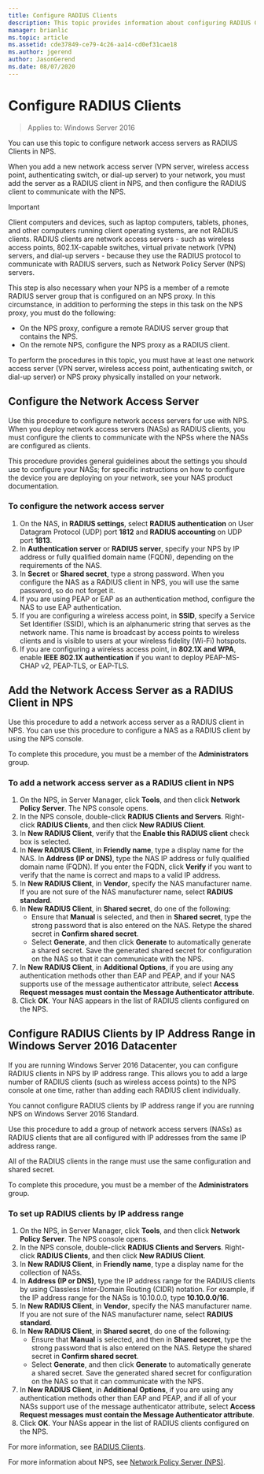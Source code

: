 ```yaml
---
title: Configure RADIUS Clients
description: This topic provides information about configuring RADIUS Clients for Network Policy Server in Windows Server 2016.
manager: brianlic
ms.topic: article
ms.assetid: cde37849-ce79-4c26-aa14-cd0ef31cae18
ms.author: jgerend
author: JasonGerend
ms.date: 08/07/2020
---
```


# Configure RADIUS Clients

>Applies to: Windows Server 2016

You can use this topic to configure network access servers as RADIUS Clients in NPS.

When you add a new network access server \(VPN server, wireless access point, authenticating switch, or dial-up server\) to your network, you must add the server as a RADIUS client in NPS, and then configure the RADIUS client to communicate with the NPS.

>[!IMPORTANT]
>Client computers and devices, such as laptop computers, tablets, phones, and other computers running client operating systems, are not RADIUS clients. RADIUS clients are network access servers - such as wireless access points, 802.1X-capable switches, virtual private network (VPN) servers, and dial-up servers - because they use the RADIUS protocol to communicate with RADIUS servers, such as Network Policy Server \(NPS\) servers.

This step is also necessary when your NPS is a member of a remote RADIUS server group that is configured on an NPS proxy. In this circumstance, in addition to performing the steps in this task on the NPS proxy, you must do the following:

- On the NPS proxy, configure a remote RADIUS server group that contains the NPS.
- On the remote NPS, configure the NPS proxy as a RADIUS client.

To perform the procedures in this topic, you must have at least one network access server \(VPN server, wireless access point, authenticating switch, or dial-up server\) or NPS proxy physically installed on your network.

## Configure the Network Access Server

Use this procedure to configure network access servers for use with NPS. When you deploy network access servers (NASs) as RADIUS clients, you must configure the clients to communicate with the NPSs where the NASs are configured as clients.

This procedure provides general guidelines about the settings you should use to configure your NASs; for specific instructions on how to configure the device you are deploying on your network, see your NAS product documentation.

### To configure the network access server

1. On the NAS, in **RADIUS settings**, select **RADIUS authentication** on User Datagram Protocol (UDP) port **1812** and **RADIUS accounting** on UDP port **1813**.
2. In **Authentication server** or **RADIUS server**, specify your NPS by IP address or fully qualified domain name (FQDN), depending on the requirements of the NAS.
3. In **Secret** or **Shared secret**, type a strong password. When you configure the NAS as a RADIUS client in NPS, you will use the same password, so do not forget it.
4. If you are using PEAP or EAP as an authentication method, configure the NAS to use EAP authentication.
5. If you are configuring a wireless access point, in **SSID**, specify a Service Set Identifier \(SSID\), which is an alphanumeric string that serves as the network name. This name is broadcast by access points to wireless clients and is visible to users at your wireless fidelity \(Wi-Fi\) hotspots.
6. If you are configuring a wireless access point, in **802.1X and WPA**, enable **IEEE 802.1X authentication** if you want to deploy PEAP-MS-CHAP v2, PEAP-TLS, or EAP-TLS.

## Add the Network Access Server as a RADIUS Client in NPS

Use this procedure to add a network access server as a RADIUS client in NPS. You can use this procedure to configure a NAS as a RADIUS client by using the NPS console.

To complete this procedure, you must be a member of the **Administrators** group.

### To add a network access server as a RADIUS client in NPS

1. On the NPS, in Server Manager, click **Tools**, and then click **Network Policy Server**. The NPS console opens.
2. In the NPS console, double-click **RADIUS Clients and Servers**. Right-click **RADIUS Clients**, and then click **New RADIUS Client**.
3. In **New RADIUS Client**, verify that the **Enable this RADIUS client** check box is selected.
4. In **New RADIUS Client**, in **Friendly name**, type a display name for the NAS. In **Address (IP or DNS)**, type the NAS IP address or fully qualified domain name (FQDN). If you enter the FQDN, click **Verify** if you want to verify that the name is correct and maps to a valid IP address.
5. In **New RADIUS Client**, in **Vendor**, specify the NAS manufacturer name. If you are not sure of the NAS manufacturer name, select **RADIUS standard**.
6. In **New RADIUS Client**, in **Shared secret**, do one of the following:
	- Ensure that **Manual** is selected, and then in **Shared secret**, type the strong password that is also entered on the NAS. Retype the shared secret in **Confirm shared secret**.
	- Select **Generate**, and then click **Generate** to automatically generate a shared secret. Save the generated shared secret for configuration on the NAS so that it can communicate with the NPS.
7. In **New RADIUS Client**, in **Additional Options**, if you are using any authentication methods other than EAP and PEAP, and if your NAS supports use of the message authenticator attribute, select **Access Request messages must contain the Message Authenticator attribute**.
8. Click **OK**. Your NAS appears in the list of RADIUS clients configured on the NPS.

## Configure RADIUS Clients by IP Address Range in Windows Server 2016 Datacenter

If you are running Windows Server 2016 Datacenter, you can configure RADIUS clients in NPS by IP address range. This allows you to add a large number of RADIUS clients (such as wireless access points) to the NPS console at one time, rather than adding each RADIUS client individually.

You cannot configure RADIUS clients by IP address range if you are running NPS on Windows Server 2016 Standard.

Use this procedure to add a group of network access servers (NASs) as RADIUS clients that are all configured with IP addresses from the same IP address range.

All of the RADIUS clients in the range must use the same configuration and shared secret.

To complete this procedure, you must be a member of the **Administrators** group.

### To set up RADIUS clients by IP address range

1. On the NPS, in Server Manager, click **Tools**, and then click **Network Policy Server**. The NPS console opens.
2. In the NPS console, double-click **RADIUS Clients and Servers**. Right-click **RADIUS Clients**, and then click **New RADIUS Client**.
3. In **New RADIUS Client**, in **Friendly name**, type a display name for the collection of NASs.
4. In **Address \(IP or DNS\)**, type the  IP address range for the RADIUS clients by using Classless Inter-Domain Routing \(CIDR\) notation. For example, if the IP address range for the NASs is 10.10.0.0, type **10.10.0.0/16**.
5. In **New RADIUS Client**, in **Vendor**, specify the NAS manufacturer name. If you are not sure of the NAS manufacturer name, select **RADIUS standard**.
6. In **New RADIUS Client**, in **Shared secret**, do one of the following:
	- Ensure that **Manual** is selected, and then in **Shared secret**, type the strong password that is also entered on the NAS. Retype the shared secret in **Confirm shared secret**.
	- Select **Generate**, and then click **Generate** to automatically generate a shared secret. Save the generated shared secret for configuration on the NAS so that it can communicate with the NPS.
7. In **New RADIUS Client**, in **Additional Options**, if you are using any authentication methods other than EAP and PEAP, and if all of your NASs support use of the message authenticator attribute, select **Access Request messages must contain the Message Authenticator attribute**.
8. Click **OK**. Your NASs appear in the list of RADIUS clients configured on the NPS.

For more information, see [RADIUS Clients](nps-radius-clients.md).

For more information about NPS, see [Network Policy Server (NPS)](nps-top.md).